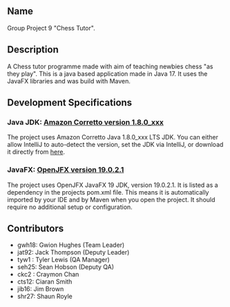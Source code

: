 ## Name

Group Project 9 "Chess Tutor".

## Description

A Chess tutor programme made with aim of teaching newbies chess "as they play".
This is a java based application made in Java 17. It uses the JavaFX libraries and was build with Maven.

## Development Specifications

### Java JDK: <a href="https://sap.github.io/SapMachine/">Amazon Corretto version 1.8.0_xxx</a>

The project uses Amazon Corretto Java 1.8.0_xxx LTS JDK. You can either allow IntelliJ to auto-detect the version, set the JDK via IntelliJ, or download it directly from <a href="https://docs.aws.amazon.com/corretto/latest/corretto-8-ug/downloads-list.html">here</a>.

### JavaFX: <a href="https://mvnrepository.com/artifact/org.openjfx">OpenJFX version 19.0.2.1</a>

The project uses OpenJFX JavaFX 19 JDK, version 19.0.2.1. It is listed as a dependency in the projects pom.xml file. This means it is automatically imported by your IDE and by Maven when you open the project. It should require no additional setup or configuration.

## Contributors

- gwh18: Gwion Hughes (Team Leader)
- jat92: Jack Thompson (Deputy Leader)
- tyw1 : Tyler Lewis (QA Manager)
- seh25: Sean Hobson (Deputy QA)
- ckc2 : Craymon Chan
- cts12: Ciaran Smith
- jib16: Jim Brown
- shr27: Shaun Royle